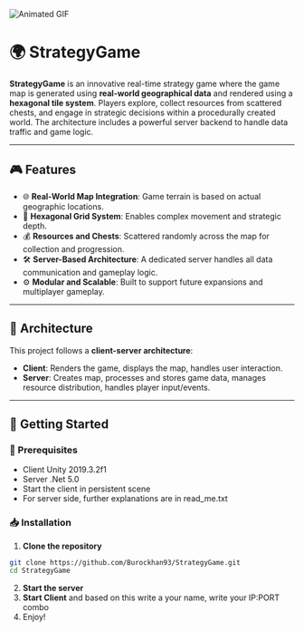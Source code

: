 
![Animated GIF](tri6es-client/Assets/Demo/gameplay.gif)

# 🌍 StrategyGame

**StrategyGame** is an innovative real-time strategy game where the game map is generated using **real-world geographical data** and rendered using a **hexagonal tile system**. Players explore, collect resources from scattered chests, and engage in strategic decisions within a procedurally created world. The architecture includes a powerful server backend to handle data traffic and game logic.

---

## 🎮 Features

- 🌐 **Real-World Map Integration**: Game terrain is based on actual geographic locations.
- 🧩 **Hexagonal Grid System**: Enables complex movement and strategic depth.
- 💰 **Resources and Chests**: Scattered randomly across the map for collection and progression.
- 🛠️ **Server-Based Architecture**: A dedicated server handles all data communication and gameplay logic.
- ⚙️ **Modular and Scalable**: Built to support future expansions and multiplayer gameplay.

---

## 🧱 Architecture

This project follows a **client-server architecture**:

- **Client**: Renders the game, displays the map, handles user interaction.
- **Server**: Creates map, processes and stores game data, manages resource distribution, handles player input/events.

---

## 🚀 Getting Started

### 🔧 Prerequisites

- Client Unity 2019.3.2f1
- Server .Net 5.0
- Start the client in persistent scene
- For server side, further explanations are in read_me.txt


### 📥 Installation

1. **Clone the repository**

```bash
git clone https://github.com/Burockhan93/StrategyGame.git
cd StrategyGame
````
2. **Start the server**
3. **Start Client** and based on this write a your name, write your IP:PORT combo
4. Enjoy!
   
